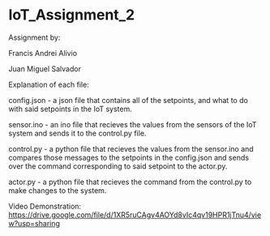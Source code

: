 # IoT_Assignment_2

Assignment by:

Francis Andrei Alivio

Juan Miguel Salvador

Explanation of each file:

config.json - a json file that contains all of the setpoints, and what to do with said setpoints in the IoT system.

sensor.ino - an ino file that recieves the values from the sensors of the IoT system and sends it to the control.py file.

control.py - a python file that recieves the values from the sensor.ino and compares those messages to the setpoints in the config.json and sends over the command corresponding to said setpoint to the actor.py.

actor.py - a python file that recieves the command from the control.py to make changes to the system.

Video Demonstration:
https://drive.google.com/file/d/1XR5ruCAgv4AOYd8vIc4qv19HPR1jTnu4/view?usp=sharing
